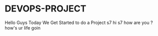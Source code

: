 # DEVOPS-PROJECT

Hello Guys 
Today We Get Started to do a Project 
s7
hi s7 how are you ? how's ur life goin 

